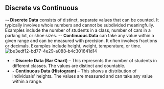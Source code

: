 ## Discrete vs Continuous
-**- Discrete Data** consists of distinct, separate values that can be counted. It typically involves whole numbers and cannot be subdivided meaningfully. Examples include the number of students in a class, number of cars in a parking lot, or shoe sizes.
-**- Continuous Data** can take any value within a given range and can be measured with precision. It often involves fractions or decimals. Examples include height, weight, temperature, or time.
![be3edf12-bd77-4e29-a088-b4c301641d14](https://github.com/user-attachments/assets/c4c7a01a-7a23-4251-8cd2-86e3563d8231)
- **- Discrete Data (Bar Chart)** – This represents the number of students in different classes. The values are distinct and countable.
- **- Continuous Data (Histogram)** – This shows a distribution of individuals' heights. The values are measured and can take any value within a range.
